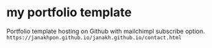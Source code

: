 # my portfolio template

  Portfolio template hosting on Github with mailchimpl subscribe option.
 ` https://janakhpon.github.io/janakh.github.io/contact.html`

